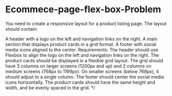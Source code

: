 # Ecommece-page-flex-box-Problem
You need to create a responsive layout for a product listing page. The layout should contain:

A header with a logo on the left and navigation links on the right.
A main section that displays product cards in a grid format.
A footer with social media icons aligned to the center.
Requirements:
The header should use Flexbox to align the logo on the left and navigation links on the right.
The product cards should be displayed in a flexible grid layout. The grid should have 3 columns on larger screens (1200px and up) and 2 columns on medium screens (768px to 1199px). On smaller screens (below 768px), it should adjust to a single column.
The footer should center the social media icons horizontally.
The product cards should have the same height and width, and be evenly spaced in the grid. */

